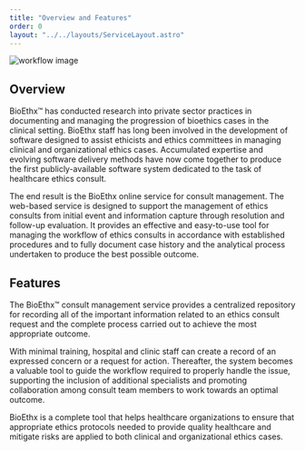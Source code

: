 ```yaml
---
title: "Overview and Features"
order: 0
layout: "../../layouts/ServiceLayout.astro"
---
```


![workflow image](/workflow.png)

## Overview

BioEthx™ has conducted research into private sector practices in
documenting and managing the progression of bioethics cases in
the clinical setting. BioEthx staff has long been involved in
the development of software designed to assist ethicists and
ethics committees in managing clinical and organizational ethics
cases. Accumulated expertise and evolving software delivery
methods have now come together to produce the first
publicly-available software system dedicated to the task of
healthcare ethics consult.

The end result is the BioEthx online service for consult
management. The web-based service is designed to support the
management of ethics consults from initial event and
information capture through resolution and follow-up evaluation.
It provides an effective and easy-to-use tool for managing the
workflow of ethics consults in accordance with established
procedures and to fully document case history and the analytical
process undertaken to produce the best possible outcome.

## Features

The BioEthx™ consult management service provides a centralized
repository for recording all of the important information
related to an ethics consult request and the complete
process carried out to achieve the most appropriate outcome.

With minimal training, hospital and clinic staff can create a
record of an expressed concern or a request for action.
Thereafter, the system becomes a valuable tool to guide the
workflow required to properly handle the issue, supporting the
inclusion of additional specialists and promoting collaboration
among consult team members to work towards an optimal
outcome.

BioEthx is a complete tool that helps healthcare organizations
to ensure that appropriate ethics protocols needed to provide
quality healthcare and mitigate risks are applied to both
clinical and organizational ethics cases.
